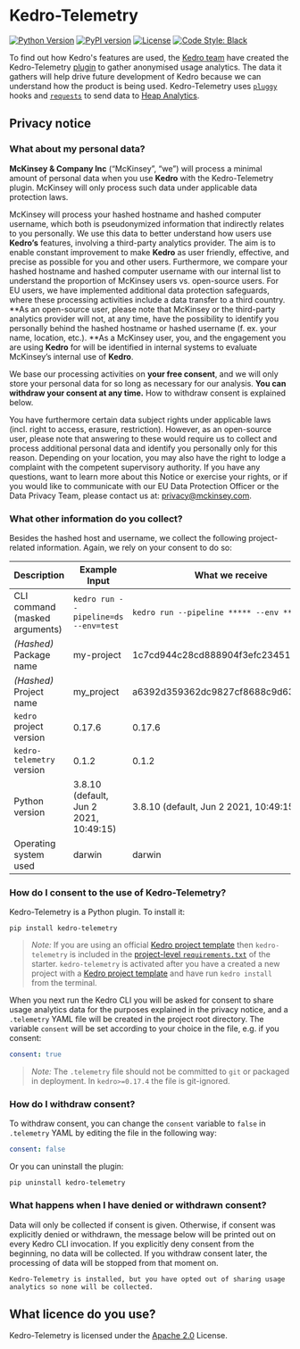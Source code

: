 # Kedro-Telemetry

[![Python Version](https://img.shields.io/badge/python-3.7%20%7C%203.8%20%7C%203.9%20%7C%203.10-blue.svg)](https://pypi.org/project/kedro-telemetry/)
[![PyPI version](https://badge.fury.io/py/kedro-telemetry.svg)](https://pypi.org/project/kedro-telemetry/)
[![License](https://img.shields.io/badge/license-Apache%202.0-blue.svg)](https://opensource.org/licenses/Apache-2.0)
[![Code Style: Black](https://img.shields.io/badge/code%20style-black-black.svg)](https://github.com/ambv/black)

To find out how Kedro's features are used, the [Kedro team](https://github.com/kedro-org/kedro) have created the Kedro-Telemetry [plugin](https://kedro.readthedocs.io/en/stable/07_extend_kedro/04_plugins.html) to gather anonymised usage analytics. The data it gathers will help drive future development of Kedro because we can understand how the product is being used. Kedro-Telemetry uses [`pluggy`](https://pypi.org/project/pluggy/) hooks and [`requests`](https://pypi.org/project/requests/) to send data to [Heap Analytics](https://heap.io/).

## Privacy notice

### What about my personal data?

**McKinsey & Company Inc** (“McKinsey”, “we”) will process a minimal amount of personal data when you use **Kedro** with the Kedro-Telemetry plugin. McKinsey will only process such data under applicable data protection laws.

McKinsey will process your hashed hostname and hashed computer username, which both is pseudonymized information that indirectly relates to you personally. We use this data to better understand how users use **Kedro’s** features, involving a third-party analytics provider. The aim is to enable constant improvement to make **Kedro** as user friendly, effective, and precise as possible for you and other users. Furthermore, we compare your hashed hostname and hashed computer username with our internal list to understand the proportion of McKinsey users vs. open-source users. For EU users, we have implemented additional data protection safeguards, where these processing activities include a data transfer to a third country. **As an open-source user, please note that McKinsey or the third-party analytics provider will not, at any time, have the possibility to identify you personally behind the hashed hostname or hashed username (f. ex. your name, location, etc.). **As a McKinsey user, you, and the engagement you are using **Kedro** for will be identified in internal systems to evaluate McKinsey’s internal use of **Kedro**.

We base our processing activities on **your free consent**, and we will only store your personal data for so long as necessary for our analysis. **You can withdraw your consent at any time.** How to withdraw consent is explained below.

You have furthermore certain data subject rights under applicable laws (incl. right to access, erasure, restriction). However, as an open-source user, please note that answering to these would require us to collect and process additional personal data and identify you personally only for this reason. Depending on your location, you may also have the right to lodge a complaint with the competent supervisory authority. If you have any questions, want to learn more about this Notice or exercise your rights, or if you would like to communicate with our EU Data Protection Officer or the Data Privacy Team, please contact us at: privacy@mckinsey.com.

### What other information do you collect?

Besides the hashed host and username, we collect the following project-related information. Again, we rely on your consent to do so:

|Description|Example Input|What we receive|
|-|-|-|
|CLI command (masked arguments)|`kedro run --pipeline=ds --env=test`|`kedro run --pipeline ***** --env *****`|
|_(Hashed)_ Package name|my-project|1c7cd944c28cd888904f3efc2345198507...|
|_(Hashed)_ Project name|my_project|a6392d359362dc9827cf8688c9d634520e...|
|`kedro` project version|0.17.6|0.17.6|
|`kedro-telemetry` version|0.1.2|0.1.2|
|Python version|3.8.10 (default, Jun  2 2021, 10:49:15)|3.8.10 (default, Jun  2 2021, 10:49:15)|
|Operating system used|darwin|darwin|

### How do I consent to the use of Kedro-Telemetry?

Kedro-Telemetry is a Python plugin. To install it:

```console
pip install kedro-telemetry
```

> _Note:_ If you are using an official [Kedro project template](https://kedro.readthedocs.io/en/stable/02_get_started/06_starters.html) then `kedro-telemetry` is included in the [project-level `requirements.txt`](https://kedro.readthedocs.io/en/stable/04_kedro_project_setup/01_dependencies.html#kedro-install) of the starter. `kedro-telemetry` is activated after you have a created a new project with a [Kedro project template](https://kedro.readthedocs.io/en/stable/02_get_started/06_starters.html) and have run `kedro install` from the terminal.

When you next run the Kedro CLI you will be asked for consent to share usage analytics data for the purposes explained in the privacy notice, and a `.telemetry` YAML file will be created in the project root directory. The variable `consent` will be set according to your choice in the file, e.g. if you consent:

```yaml
consent: true
```

>*Note:* The `.telemetry` file should not be committed to `git` or packaged in deployment. In `kedro>=0.17.4` the file is git-ignored.

### How do I withdraw consent?

To withdraw consent, you can change the `consent` variable to `false` in `.telemetry` YAML by editing the file in the following way:

```yaml
consent: false
```

Or you can uninstall the plugin:

```console
pip uninstall kedro-telemetry
```

### What happens when I have denied or withdrawn consent?

Data will only be collected if consent is given. Otherwise, if consent was explicitly denied or withdrawn, the message below will be printed out on every Kedro CLI invocation. If you explicitly deny consent from the beginning, no data will be collected. If you withdraw consent later, the processing of data will be stopped from that moment on.

```
Kedro-Telemetry is installed, but you have opted out of sharing usage analytics so none will be collected.
```

## What licence do you use?

Kedro-Telemetry is licensed under the [Apache 2.0](https://github.com/kedro-org/kedro-plugins/blob/main/LICENSE.md) License.
